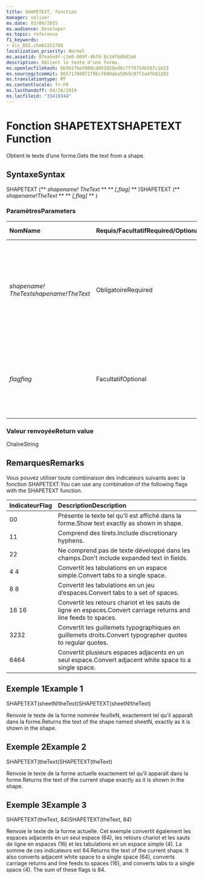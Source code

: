 ```yaml
---
title: SHAPETEXT, fonction
manager: soliver
ms.date: 03/09/2015
ms.audience: Developer
ms.topic: reference
f1_keywords:
- Vis_DSS.chm82251788
localization_priority: Normal
ms.assetid: 87ea5e8f-c3e0-009f-4bf8-8c34fbdb83a6
description: Obtient le texte d’une forme.
ms.openlocfilehash: bb9b1fbe5900cd051828ed6c7ff07546567c1b23
ms.sourcegitcommit: 8657170d071f9bcf680aba50b9c07f2a4fb82283
ms.translationtype: MT
ms.contentlocale: fr-FR
ms.lasthandoff: 04/28/2019
ms.locfileid: "33419344"
---
```

# <a name="shapetext-function"></a><span data-ttu-id="26977-103">Fonction SHAPETEXT</span><span class="sxs-lookup"><span data-stu-id="26977-103">SHAPETEXT Function</span></span>

<span data-ttu-id="26977-104">Obtient le texte d’une forme.</span><span class="sxs-lookup"><span data-stu-id="26977-104">Gets the text from a shape.</span></span> 
  
## <a name="syntax"></a><span data-ttu-id="26977-105">Syntaxe</span><span class="sxs-lookup"><span data-stu-id="26977-105">Syntax</span></span>

<span data-ttu-id="26977-106">SHAPETEXT (\*\* *shapename! TheText* \*\* \*\* *[,flag]* \*\* )</span><span class="sxs-lookup"><span data-stu-id="26977-106">SHAPETEXT (\*\* *shapename!TheText* \*\* \*\* *[,flag]* \*\* )</span></span> 
  
### <a name="parameters"></a><span data-ttu-id="26977-107">Paramètres</span><span class="sxs-lookup"><span data-stu-id="26977-107">Parameters</span></span>

|<span data-ttu-id="26977-108">**Nom**</span><span class="sxs-lookup"><span data-stu-id="26977-108">**Name**</span></span>|<span data-ttu-id="26977-109">**Requis/Facultatif**</span><span class="sxs-lookup"><span data-stu-id="26977-109">**Required/Optional**</span></span>|<span data-ttu-id="26977-110">**Type de données**</span><span class="sxs-lookup"><span data-stu-id="26977-110">**Data Type**</span></span>|<span data-ttu-id="26977-111">**Description**</span><span class="sxs-lookup"><span data-stu-id="26977-111">**Description**</span></span>|
|:-----|:-----|:-----|:-----|
| <span data-ttu-id="26977-112">_shapename! TheText_</span><span class="sxs-lookup"><span data-stu-id="26977-112">_shapename!TheText_</span></span> <br/> |<span data-ttu-id="26977-113">Obligatoire</span><span class="sxs-lookup"><span data-stu-id="26977-113">Required</span></span>  <br/> ||<span data-ttu-id="26977-114">Référence à la cellule nommée TheText dans la forme cible.</span><span class="sxs-lookup"><span data-stu-id="26977-114">A reference to the cell named TheText in the target shape.</span></span>  <span data-ttu-id="26977-115">_Shapename!_</span><span class="sxs-lookup"><span data-stu-id="26977-115">_Shapename!_</span></span> <span data-ttu-id="26977-116">est le nom de la forme à partir de laquelle vous souhaitez récupérer le texte.</span><span class="sxs-lookup"><span data-stu-id="26977-116">is the name of the shape from which you want to retrieve the text.</span></span>  <br/> |
| <span data-ttu-id="26977-117">_flag_</span><span class="sxs-lookup"><span data-stu-id="26977-117">_flag_</span></span> <br/> |<span data-ttu-id="26977-118">Facultatif</span><span class="sxs-lookup"><span data-stu-id="26977-118">Optional</span></span>  <br/> |<span data-ttu-id="26977-119">**Numérique**</span><span class="sxs-lookup"><span data-stu-id="26977-119">**Numeric**</span></span> <br/> |<span data-ttu-id="26977-p102">Bit qui spécifie le format du texte. L’indicateur par défaut (0) présente le texte exactement tel qu’il apparaît dans la forme.</span><span class="sxs-lookup"><span data-stu-id="26977-p102">A bit that specifies the format of the text. The default flag (0) shows the text exactly as it is shown in the shape.</span></span>  <br/> |
   
### <a name="return-value"></a><span data-ttu-id="26977-122">Valeur renvoyée</span><span class="sxs-lookup"><span data-stu-id="26977-122">Return value</span></span>

<span data-ttu-id="26977-123">Chaîne</span><span class="sxs-lookup"><span data-stu-id="26977-123">String</span></span>
  
## <a name="remarks"></a><span data-ttu-id="26977-124">Remarques</span><span class="sxs-lookup"><span data-stu-id="26977-124">Remarks</span></span>

<span data-ttu-id="26977-125">Vous pouvez utiliser toute combinaison des indicateurs suivants avec la fonction SHAPETEXT.</span><span class="sxs-lookup"><span data-stu-id="26977-125">You can use any combination of the following flags with the SHAPETEXT function.</span></span>
  
|<span data-ttu-id="26977-126">**Indicateur**</span><span class="sxs-lookup"><span data-stu-id="26977-126">**Flag**</span></span>|<span data-ttu-id="26977-127">**Description**</span><span class="sxs-lookup"><span data-stu-id="26977-127">**Description**</span></span>|
|:-----|:-----|
|<span data-ttu-id="26977-128">0</span><span class="sxs-lookup"><span data-stu-id="26977-128">0</span></span>  <br/> |<span data-ttu-id="26977-129">Présente le texte tel qu’il est affiché dans la forme.</span><span class="sxs-lookup"><span data-stu-id="26977-129">Show text exactly as shown in shape.</span></span>  <br/> |
|<span data-ttu-id="26977-130">1</span><span class="sxs-lookup"><span data-stu-id="26977-130">1</span></span>  <br/> |<span data-ttu-id="26977-131">Comprend des tirets.</span><span class="sxs-lookup"><span data-stu-id="26977-131">Include discretionary hyphens.</span></span>  <br/> |
|<span data-ttu-id="26977-132">2</span><span class="sxs-lookup"><span data-stu-id="26977-132">2</span></span>  <br/> |<span data-ttu-id="26977-133">Ne comprend pas de texte développé dans les champs.</span><span class="sxs-lookup"><span data-stu-id="26977-133">Don't include expanded text in fields.</span></span>  <br/> |
|<span data-ttu-id="26977-134">4 </span><span class="sxs-lookup"><span data-stu-id="26977-134">4</span></span>  <br/> |<span data-ttu-id="26977-135">Convertit les tabulations en un espace simple.</span><span class="sxs-lookup"><span data-stu-id="26977-135">Convert tabs to a single space.</span></span>  <br/> |
|<span data-ttu-id="26977-136">8 </span><span class="sxs-lookup"><span data-stu-id="26977-136">8</span></span>  <br/> |<span data-ttu-id="26977-137">Convertit les tabulations en un jeu d’espaces.</span><span class="sxs-lookup"><span data-stu-id="26977-137">Convert tabs to a set of spaces.</span></span>  <br/> |
|<span data-ttu-id="26977-138">16 </span><span class="sxs-lookup"><span data-stu-id="26977-138">16</span></span>  <br/> |<span data-ttu-id="26977-139">Convertit les retours chariot et les sauts de ligne en espaces.</span><span class="sxs-lookup"><span data-stu-id="26977-139">Convert carriage returns and line feeds to spaces.</span></span>  <br/> |
|<span data-ttu-id="26977-140">32</span><span class="sxs-lookup"><span data-stu-id="26977-140">32</span></span>  <br/> |<span data-ttu-id="26977-141">Convertit les guillemets typographiques en guillemets droits.</span><span class="sxs-lookup"><span data-stu-id="26977-141">Convert typographer quotes to regular quotes.</span></span>  <br/> |
|<span data-ttu-id="26977-142">64</span><span class="sxs-lookup"><span data-stu-id="26977-142">64</span></span>  <br/> |<span data-ttu-id="26977-143">Convertit plusieurs espaces adjacents en un seul espace.</span><span class="sxs-lookup"><span data-stu-id="26977-143">Convert adjacent white space to a single space.</span></span>  <br/> |
   
## <a name="example-1"></a><span data-ttu-id="26977-144">Exemple 1</span><span class="sxs-lookup"><span data-stu-id="26977-144">Example 1</span></span>

<span data-ttu-id="26977-145">SHAPETEXT(sheetN!theText)</span><span class="sxs-lookup"><span data-stu-id="26977-145">SHAPETEXT(sheetN!theText)</span></span>
  
<span data-ttu-id="26977-146">Renvoie le texte de la forme nommée feuilleN, exactement tel qu’il apparaît dans la forme.</span><span class="sxs-lookup"><span data-stu-id="26977-146">Returns the text of the shape named sheetN, exactly as it is shown in the shape.</span></span>
  
## <a name="example-2"></a><span data-ttu-id="26977-147">Exemple 2</span><span class="sxs-lookup"><span data-stu-id="26977-147">Example 2</span></span>

<span data-ttu-id="26977-148">SHAPETEXT(theText)</span><span class="sxs-lookup"><span data-stu-id="26977-148">SHAPETEXT(theText)</span></span>
  
<span data-ttu-id="26977-149">Renvoie le texte de la forme actuelle exactement tel qu’il apparaît dans la forme.</span><span class="sxs-lookup"><span data-stu-id="26977-149">Returns the text of the current shape exactly as it is shown in the shape.</span></span>
  
## <a name="example-3"></a><span data-ttu-id="26977-150">Exemple 3</span><span class="sxs-lookup"><span data-stu-id="26977-150">Example 3</span></span>

<span data-ttu-id="26977-151">SHAPETEXT(theText, 84)</span><span class="sxs-lookup"><span data-stu-id="26977-151">SHAPETEXT(theText, 84)</span></span>
  
<span data-ttu-id="26977-p103">Renvoie le texte de la forme actuelle. Cet exemple convertit également les espaces adjacents en un seul espace (64), les retours chariot et les sauts de ligne en espaces (16) et les tabulations en un espace simple (4). La somme de ces indicateurs est 84.</span><span class="sxs-lookup"><span data-stu-id="26977-p103">Returns the text of the current shape. It also converts adjacent white space to a single space (64), converts carriage returns and line feeds to spaces (16), and converts tabs to a single space (4). The sum of these flags is 84.</span></span>
  

